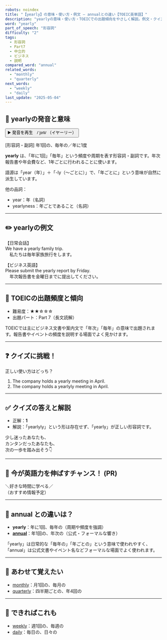```yaml
---
robots: noindex
title: "【yearly】の意味・使い方・例文 ― annualとの違い【TOEIC英単語】"
description: "yearlyの意味・使い方・TOEICでの出題傾向をやさしく解説。例文・クイズ付きでannualとの違いもわかりやすく学べます。"
word: "yearly"
part_of_speech: "形容詞"
difficulty: "2"
tags:
  - 形容詞
  - Part7
  - 中立的
  - ビジネス
  - 説明
compared_word: "annual"
related_words:
  - "monthly"
  - "quarterly"
next_words:
  - "weekly"
  - "daily"
last_update: "2025-05-04"
---
```


## 🔰 yearlyの発音と意味

<button class="play-audio" onclick="playTTS('yearly')">
  <span class="play-audio-main">
    ▶️ 発音を再生　/ˈjɪrli/
  </span>
  <span class="play-audio-sub">
    （イヤーリー）
  </span>
</button>

[形容詞・副詞] 年1回の、毎年の／年に1度

**yearly** は、「年に1回」「毎年」という頻度や周期を表す形容詞・副詞です。年次報告書や年会費など、1年ごとに行われることに使います。

語源は「year（年）」＋「-ly（～ごとに）」で、「年ごとに」という意味が自然に派生しています。

他の品詞：  
- year：年（名詞）
- yearlyness：年ごとであること（名詞）

---

## ✏️ yearlyの例文

【日常会話】  
We have a yearly family trip.  
　私たちは毎年家族旅行をします。

【ビジネス英語】  
Please submit the yearly report by Friday.  
　年次報告書を金曜日までに提出してください。

---

## 🎯 TOEICの出題頻度と傾向

- 難易度：★★☆☆☆
- 出題パート：Part 7（長文読解）

TOEICでは主にビジネス文書や案内文で「年次」「毎年」の意味で出題されます。報告書やイベントの頻度を説明する場面でよく見かけます。

---

## ❓ クイズに挑戦！

正しい使い方はどっち？

1. The company holds a yearly meeting in April.  
2. The company holds a yearlyly meeting in April.

---

## ✅ クイズの答えと解説

- 正解：**1**
- 解説：「yearlyly」という形は存在せず、「yearly」が正しい形容詞です。

少し迷ったあなたも、  
カンタンだったあなたも、  
次の一歩を踏み出そう👇️

---

## 🚀 今が英語力を伸ばすチャンス！ (PR)

<div class="info-center">
＼好きな時間に学べる／<br>  
（おすすめ情報予定）
</div>

---

## 🤔  annual との違いは？

- **yearly**：年に1回、毎年の（周期や頻度を強調）
- **[annual](/annual)**：年1回の、年次の（公式・フォーマルな響き）

「yearly」は日常的な「毎年の」「年ごとの」という意味で使われやすく、「annual」は公式文書やイベント名などフォーマルな場面でよく使われます。

---

## 🧩 あわせて覚えたい

- [monthly](/monthly)：月1回の、毎月の
- [quarterly](/quarterly)：四半期ごとの、年4回の

---

## 📖 できればこれも

- [weekly](/weekly)：週1回の、毎週の
- [daily](/daily)：毎日の、日々の

<!-- cvid: aid20_bid36 -->
